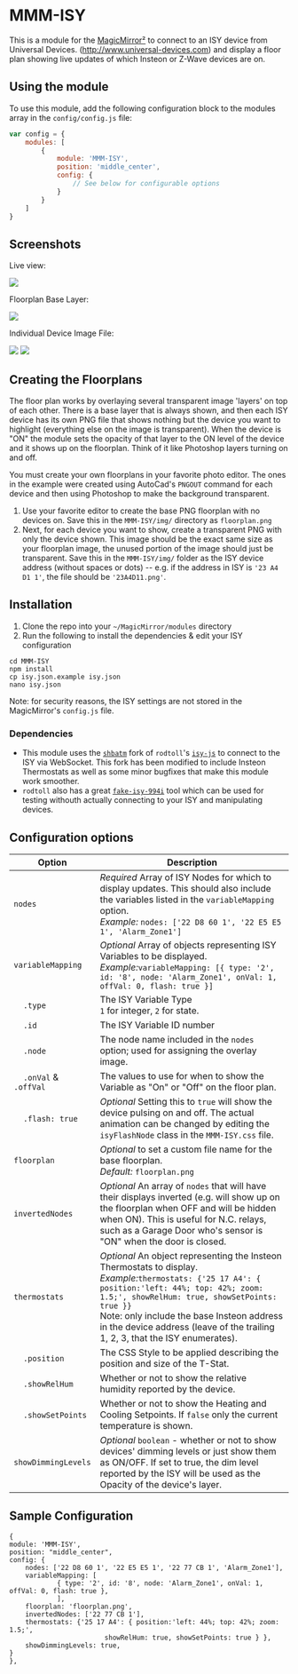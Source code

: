 # MMM-ISY

This is a module for the [MagicMirror²](https://github.com/MichMich/MagicMirror/) to connect to an ISY device from Universal Devices. (http://www.universal-devices.com) and display a floor plan showing live updates of which Insteon or Z-Wave devices are on.

## Using the module

To use this module, add the following configuration block to the modules array in the `config/config.js` file:
```js
var config = {
    modules: [
        {
            module: 'MMM-ISY',
            position: 'middle_center',
            config: {
                // See below for configurable options
            }
        }
    ]
}
```

## Screenshots
Live view:

![](https://raw.githubusercontent.com/shbatm/MMM-ISY/tree/master/screenshots/floorplan_preview.png)

Floorplan Base Layer:

![](https://raw.githubusercontent.com/shbatm/MMM-ISY/tree/master/screenshots/floorplan.png)

Individual Device Image File:

![](https://raw.githubusercontent.com/shbatm/MMM-ISY/tree/master/screenshots/22D8601.png) ![](https://raw.githubusercontent.com/shbatm/MMM-ISY/tree/master/screenshots/22D8601_background.png)

## Creating the Floorplans
The floor plan works by overlaying several transparent image 'layers' on top of each other.  There is a base layer that is always shown, and then each ISY device has its own PNG file that shows nothing but the device you want to highlight (everything else on the image is transparent).  When the device is "ON" the module sets the opacity of that layer to the ON level of the device and it shows up on the floorplan.  Think of it like Photoshop layers turning on and off.

You must create your own floorplans in your favorite photo editor.  The ones in the example were created using AutoCad's `PNGOUT` command for each device and then using Photoshop to make the background transparent.

1. Use your favorite editor to create the base PNG floorplan with no devices on. Save this in the `MMM-ISY/img/` directory as `floorplan.png`
2. Next, for each device you want to show, create a transparent PNG with only the device shown. This image should be the exact same size as your floorplan image, the unused portion of the image should just be transparent.  Save this in the `MMM-ISY/img/` folder as the ISY device address (without spaces or dots) -- e.g. if the address in ISY is `'23 A4 D1 1'`, the file should be `'23A4D11.png'`.

## Installation

1. Clone the repo into your `~/MagicMirror/modules` directory
2. Run the following to install the dependencies & edit your ISY configuration
```
cd MMM-ISY
npm install
cp isy.json.example isy.json
nano isy.json
```
Note: for security reasons, the ISY settings are not stored in the MagicMirror's `config.js` file.

### Dependencies
- This module uses the [`shbatm`](https://github.com/shbatm/isy-js) fork of `rodtoll`'s [`isy-js`](https://github.com/rodtoll/isy-js) to connect to the ISY via WebSocket. This fork has been modified to include Insteon Thermostats as well as some minor bugfixes that make this module work smoother. 
- `rodtoll` also has a great [`fake-isy-994i`](https://github.com/rodtoll/fake-isy-994i/) tool which can be used for testing withouth actually connecting to your ISY and manipulating devices.

## Configuration options

| Option           | Description
|----------------- |-----------
| `nodes`        | *Required* Array of ISY Nodes for which to display updates.  This should also include the variables listed in the `variableMapping` option.<br />*Example:* `nodes: ['22 D8 60 1', '22 E5 E5 1', 'Alarm_Zone1']`
| `variableMapping`        | *Optional* Array of objects representing ISY Variables to be displayed.<br>*Example:*`variableMapping: [{ type: '2', id: '8', node: 'Alarm_Zone1', onVal: 1, offVal: 0, flash: true }]`
| &nbsp;&nbsp;&nbsp;&nbsp;`.type` | The ISY Variable Type<br />`1` for integer, `2` for state.
| &nbsp;&nbsp;&nbsp;&nbsp;`.id` | The ISY Variable ID number
| &nbsp;&nbsp;&nbsp;&nbsp;`.node` | The node name included in the `nodes` option; used for assigning the overlay image.
| &nbsp;&nbsp;&nbsp;&nbsp;`.onVal` & `.offVal` | The values to use for when to show the Variable as "On" or "Off" on the floor plan.
| &nbsp;&nbsp;&nbsp;&nbsp;`.flash: true` | *Optional* Setting this to `true` will show the device pulsing on and off. The actual animation can be changed by editing the `isyFlashNode` class in the `MMM-ISY.css` file.
| `floorplan` | *Optional* to set a custom file name for the base floorplan.<br/>*Default:* `floorplan.png`
| `invertedNodes` | *Optional* An array of `nodes` that will have their displays inverted (e.g. will show up on the floorplan when OFF and will be hidden when ON). This is useful for N.C. relays, such as a Garage Door who's sensor is "ON" when the door is closed.
| `thermostats` | *Optional* An object representing the Insteon Thermostats to display.<br />*Example:*`thermostats: {'25 17 A4': { position:'left: 44%; top: 42%; zoom: 1.5;', showRelHum: true, showSetPoints: true }}`<br />Note: only include the base Insteon address in the device address (leave of the trailing 1, 2, 3, that the ISY enumerates).
| &nbsp;&nbsp;&nbsp;&nbsp;`.position` | The CSS Style to be applied describing the position and size of the T-Stat.
| &nbsp;&nbsp;&nbsp;&nbsp;`.showRelHum` | Whether or not to show the relative humidity reported by the device.
| &nbsp;&nbsp;&nbsp;&nbsp;`.showSetPoints` | Whether or not to show the Heating and Cooling Setpoints. If `false` only the current temperature is shown.
| `showDimmingLevels` | *Optional* `boolean` - whether or not to show devices' dimming levels or just show them as ON/OFF.  If set to true, the dim level reported by the ISY will be used as the Opacity of the device's layer.

## Sample Configuration
```
{
module: 'MMM-ISY',
position: "middle_center",
config: {
    nodes: ['22 D8 60 1', '22 E5 E5 1', '22 77 CB 1', 'Alarm_Zone1'],
    variableMapping: [ 
            { type: '2', id: '8', node: 'Alarm_Zone1', onVal: 1, offVal: 0, flash: true },
            ],
    floorplan: 'floorplan.png',
    invertedNodes: ['22 77 CB 1'],
    thermostats: {'25 17 A4': { position:'left: 44%; top: 42%; zoom: 1.5;', 
                        showRelHum: true, showSetPoints: true } },
    showDimmingLevels: true,
}
},
```